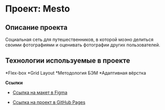 # Проект: Mesto

 

## Описание проекта

Социальная сеть для путешественников, в которой моэно делиться своими фотографиями и оценивать фотографии других пользователей.

## Технологии используемые в проекте
*Flex-box
*Grid Layout
*Методология БЭМ
*Адаптивная вёрстка

**Ссылки** 

 

* [Ссылка на макет в Figma]() 

 

* [Ссылка на проект в GitHub Pages]()
